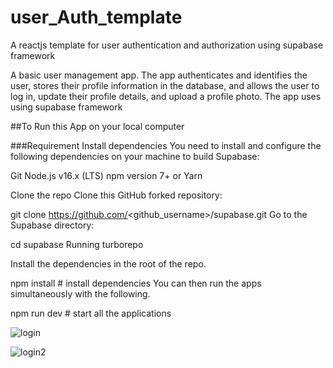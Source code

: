 # user_Auth_template
A reactjs template for user authentication and authorization using supabase framework

A basic user management app. 
The app authenticates and identifies the user, stores their profile information in the database, 
and allows the user to log in, update their profile details, and upload a profile photo. The app uses using supabase framework

##To Run this App on your local computer

###Requirement 
Install dependencies
You need to install and configure the following dependencies on your machine to build Supabase:

Git
Node.js v16.x (LTS)
npm version 7+ or Yarn

Clone the repo
Clone this GitHub forked repository:

git clone https://github.com/<github_username>/supabase.git
Go to the Supabase directory:

cd supabase
Running turborepo

Install the dependencies in the root of the repo.

npm install # install dependencies
You can then run the apps simultaneously with the following.

npm run dev # start all the applications

![login](https://user-images.githubusercontent.com/12422620/226259396-01cd4ce6-60f4-430c-b38d-0c1a7c116d6b.png)

![login2](https://user-images.githubusercontent.com/12422620/226259801-f2cc059c-4d14-4d25-97bb-c9c829054793.png)
